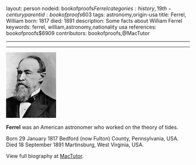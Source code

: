 layout: person
nodeid: bookofproofs$Ferrel
categories: history,19th-century
parentid: bookofproofs$603
tags: astronomy,origin-usa
title: Ferrel, William
born: 1817
died: 1891
description: Some facts about William Ferrel
keywords: ferrel, william,astronomy,nationality usa
references: bookofproofs$6909
contributors: bookofproofs,@MacTutor

---


---

![Ferrel.jpg](https://github.com/bookofproofs/bookofproofs.github.io/blob/main/_sources/_assets/images/portraits/Ferrel.jpg?raw=true)

**Ferrel** was an American astronomer who worked on the theory of tides.

Born 29 January 1817 Bedford (now Fulton) County, Pennsylvania, USA. Died 18 September 1891 Martinsburg, West Virginia, USA.


View full biography at [MacTutor](https://mathshistory.st-andrews.ac.uk/Biographies/Ferrel/).